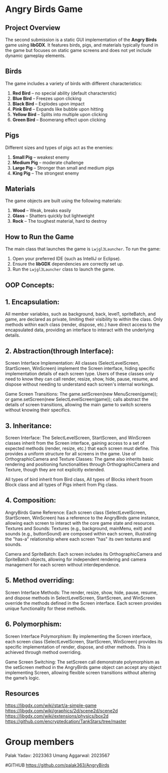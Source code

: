 # Angry Birds Game

## Project Overview
The second submission is a static GUI implementation of the **Angry Birds** game using **libGDX**. It features birds, pigs, and materials typically found in the game but focuses on static game screens and does not yet include dynamic gameplay elements.

## Birds
The game includes a variety of birds with different characteristics:
1. **Red Bird** – no special ability (default characterstic)
2. **Blue Bird** – Freezes upon clicking
3. **Black Bird** – Explodes upon impact
4. **Pink Bird** – Expands like bubble upon hitting
5. **Yellow Bird** – Splits into multiple upon clicking
6. **Green Bird** – Boomerang effect upon clicking

## Pigs
Different sizes and types of pigs act as the enemies:
1. **Small Pig** – weakest enemy
2. **Medium Pig** – moderate challenge
3. **Large Pig** – Stronger than small and medium pigs
4. **King Pig** – The strongest enemy

## Materials
The game objects are built using the following materials:
1. **Wood** – Weak, breaks easily
2. **Glass** – Shatters quickly but lightweight
3. **Rock** – The toughest material, hard to destroy

## How to Run the Game
The main class that launches the game is `Lwjgl3Launcher`. To run the game:
1. Open your preferred IDE (such as IntelliJ or Eclipse).
2. Ensure the **libGDX** dependencies are correctly set up.
3. Run the `Lwjgl3Launcher` class to launch the game.


## OOP Concepts:

## 1. Encapsulation:

All member variables, such as background, back, level1, spriteBatch, and game, are declared as private, limiting their visibility to within the class. Only methods within each class (render, dispose, etc.) have direct access to the encapsulated data, providing an interface to interact with the underlying details.

## 2. Abstraction(through Interface): 

Screen Interface Implementation: All classes (SelectLevelScreen, StartScreen, WinScreen) implement the Screen interface, hiding specific implementation details of each screen type. Users of these classes only need to know they can call render, resize, show, hide, pause, resume, and dispose without needing to understand each screen's internal workings.

Game Screen Transitions: The game.setScreen(new MenuScreen(game)); or game.setScreen(new SelectLevelScreen(game)); calls abstract the details of screen transitions, allowing the main game to switch screens without knowing their specifics.


## 3. Inheritance: 

Screen Interface: The SelectLevelScreen, StartScreen, and WinScreen classes inherit from the Screen interface, gaining access to a set of expected methods (render, resize, etc.) that each screen must define. This provides a uniform structure for all screens in the game.
Use of OrthographicCamera and Texture Classes: The game also inherits basic rendering and positioning functionalities through OrthographicCamera and Texture, though they are not explicitly extended. 

All types of bird inherit from Bird class, All types of Blocks inherit froom Block class and all types of Pigs inherit from Pig class.

## 4. Composition: 

AngryBirds Game Reference: Each screen class (SelectLevelScreen, StartScreen, WinScreen) has a reference to the AngryBirds game instance, allowing each screen to interact with the core game state and resources.
Textures and Sounds: Textures (e.g., background, mainMenu, exit) and sounds (e.g., buttonSound) are composed within each screen, illustrating the "has-a" relationship where each screen "has" its own textures and sounds.

Camera and SpriteBatch: Each screen includes its OrthographicCamera and SpriteBatch objects, allowing for independent rendering and camera management for each screen without interdependence.

## 5. Method overriding: 

Screen Interface Methods: The render, resize, show, hide, pause, resume, and dispose methods in SelectLevelScreen, StartScreen, and WinScreen override the methods defined in the Screen interface. Each screen provides unique functionality for these methods.

## 6. Polymorphism:

Screen Interface Polymorphism: By implementing the Screen interface, each screen class (SelectLevelScreen, StartScreen, WinScreen) provides its specific implementation of render, dispose, and other methods. This is achieved through method overriding.

Game Screen Switching: The setScreen call demonstrate polymorphism as the setScreen method in the AngryBirds game object can accept any object implementing Screen, allowing flexible screen transitions without altering the game’s logic.


Resources 
--------------------------------------------------
https://libgdx.com/wiki/start/a-simple-game
https://libgdx.com/wiki/graphics/2d/scene2d/scene2d
https://libgdx.com/wiki/extensions/physics/box2d
https://github.com/encryptedcation/TankStars/tree/master

# Group members 
Palak Yadav: 2023363
Umang Aggarwal: 2023567

#GITHUB
https://github.com/palak363/AngryBirds

